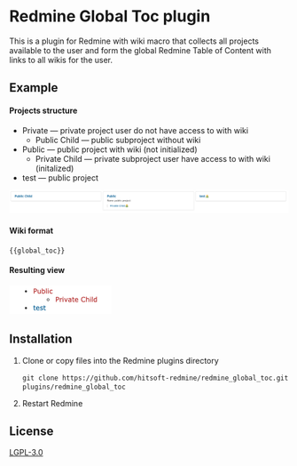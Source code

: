 # Redmine Global Toc plugin

This is a plugin for Redmine with wiki macro that collects all projects available to the user and form the global Redmine Table of Content with links to all wikis for the user. 

## Example

#### Projects structure
* Private — private project user do not have access to with wiki
  * Public Child — public subproject without wiki
* Public — public project with wiki (not initialized)
  * Private Child — private subproject user have access to with wiki (initalized)
* test — public project

![](.README_images/project_structure.png)

#### Wiki format
```
{{global_toc}}
```

#### Resulting view
![](.README_images/global_toc.png)

## Installation

1. Clone or copy files into the Redmine plugins directory
   ```
   git clone https://github.com/hitsoft-redmine/redmine_global_toc.git plugins/redmine_global_toc
   ```
2. Restart Redmine

## License

[LGPL-3.0](LICENSE)